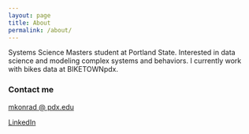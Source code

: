 ```yaml
---
layout: page
title: About
permalink: /about/
---
```


Systems Science Masters student at Portland State. Interested in data science and modeling complex systems and behaviors. I currently work with bikes data at BIKETOWNpdx.  

### Contact me

[mkonrad @ pdx.edu](mailto:mkonrad@pdx.edu)

[LinkedIn](linkedin.com/in/konradmiz)

